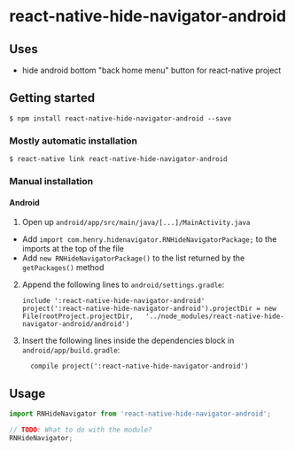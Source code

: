 
# react-native-hide-navigator-android

## Uses
- hide android bottom "back home menu" button for react-native project

## Getting started

`$ npm install react-native-hide-navigator-android --save`

### Mostly automatic installation

`$ react-native link react-native-hide-navigator-android`

### Manual installation


#### Android

1. Open up `android/app/src/main/java/[...]/MainActivity.java`
  - Add `import com.henry.hidenavigator.RNHideNavigatorPackage;` to the imports at the top of the file
  - Add `new RNHideNavigatorPackage()` to the list returned by the `getPackages()` method
2. Append the following lines to `android/settings.gradle`:
  	```
  	include ':react-native-hide-navigator-android'
  	project(':react-native-hide-navigator-android').projectDir = new File(rootProject.projectDir, 	'../node_modules/react-native-hide-navigator-android/android')
  	```
3. Insert the following lines inside the dependencies block in `android/app/build.gradle`:
  	```
      compile project(':react-native-hide-navigator-android')
  	```


## Usage
```javascript
import RNHideNavigator from 'react-native-hide-navigator-android';

// TODO: What to do with the module?
RNHideNavigator;
```
